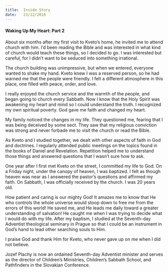 ```yaml
---
title:  Inside Story
date:   23/12/2016
---
```


#### Waking Up My Heart: Part 2

About six months after my first visit to Kveto’s home, he invited me to attend church with him. I’d been reading the Bible and was interested in what kind of church would teach these things, so I decided to go. I was interested but careful, for I didn’t want to be seduced into something irrational. 

The church building was unimpressive, but when we entered, everyone wanted to shake my hand. Kveto knew I was a reserved person, so he had warned me that the people were friendly. I felt a different atmosphere in this place, one filled with peace, order, and love.

I really enjoyed the church service and the warmth of the people, and began going to church every Sabbath. Now I know that the Holy Spirit was awakening my heart and mind so I could understand the truth. I recognized my own spiritual poverty. God gave me faith and changed my heart.

My family noticed the changes in my life. They questioned me, fearing that I was being deceived by some sect. They saw that my religious conviction was strong and never forbade me to visit the church or read the Bible.

As Kveto and I studied together, we dealt with other aspects of faith in God and doctrines. I regularly attended public meetings on the topics found in the books of Daniel and Revelation. Repetition helped me to understand those things and answered questions that I wasn’t sure how to ask. 

One year after I first met Kveto on the street, I committed my life to God. On a Friday night, under the canopy of heaven, I was baptized. I felt as though heaven was near as I answered the pastor’s questions and affirmed my faith. On Sabbath, I was officially received by the church. I was 20 years old.

How patient and caring is our mighty God! It amazes me to know that He who controls the whole universe would stoop down to free me from the errors of this world! He saved me, and He leads me daily toward a greater understanding of salvation! He caught me when I was trying to decide what I would do with my life. After my baptism, I studied at the Seventh-day Adventist theological seminary in Prague so that I could be an instrument in God’s hand to lead other searching souls to Him. 

I praise God and thank Him for Kveto, who never gave up on me when I did not believe.

Jozef Plachy is now an ordained Seventh-day Adventist minister and serves as the director of Children’s Ministries, Children’s Sabbath School, and Pathfinders in the Slovakian Conference.